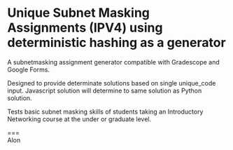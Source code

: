 # Unique Subnet Masking Assignments (IPV4) using deterministic hashing as a generator

A subnetmasking assignment generator compatible with Gradescope and Google Forms.

Designed to provide determinate solutions based on single unique_code input. Javascript solution will determine to same solution as Python solution. 

Tests basic subnet masking skills of students taking an Introductory Networking course at the under or graduate level.

===<br>
Alon
